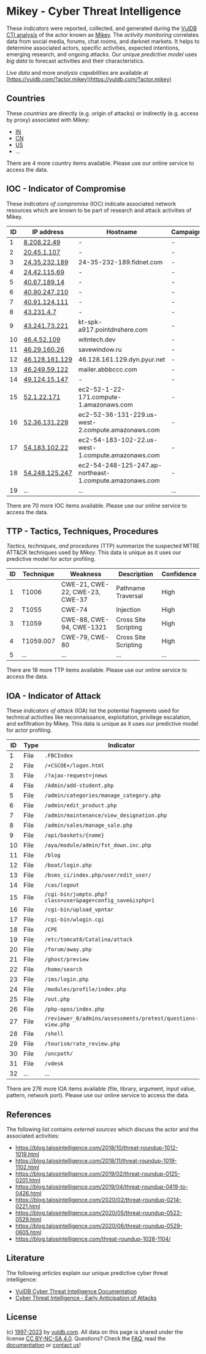 # Mikey - Cyber Threat Intelligence

These _indicators_ were reported, collected, and generated during the [VulDB CTI analysis](https://vuldb.com/?kb.cti) of the actor known as [Mikey](https://vuldb.com/?actor.mikey). The _activity monitoring_ correlates data from social media, forums, chat rooms, and darknet markets. It helps to determine associated actors, specific activities, expected intentions, emerging research, and ongoing attacks. Our unique _predictive model_ uses _big data_ to forecast activities and their characteristics.

_Live data_ and more _analysis capabilities_ are available at [https://vuldb.com/?actor.mikey](https://vuldb.com/?actor.mikey)

## Countries

These _countries_ are directly (e.g. origin of attacks) or indirectly (e.g. access by proxy) associated with Mikey:

* [IN](https://vuldb.com/?country.in)
* [CN](https://vuldb.com/?country.cn)
* [US](https://vuldb.com/?country.us)
* ...

There are 4 more country items available. Please use our online service to access the data.

## IOC - Indicator of Compromise

These _indicators of compromise_ (IOC) indicate associated network resources which are known to be part of research and attack activities of Mikey.

ID | IP address | Hostname | Campaign | Confidence
-- | ---------- | -------- | -------- | ----------
1 | [8.208.22.49](https://vuldb.com/?ip.8.208.22.49) | - | - | High
2 | [20.45.1.107](https://vuldb.com/?ip.20.45.1.107) | - | - | High
3 | [24.35.232.189](https://vuldb.com/?ip.24.35.232.189) | 24-35-232-189.fidnet.com | - | High
4 | [24.42.115.69](https://vuldb.com/?ip.24.42.115.69) | - | - | High
5 | [40.67.189.14](https://vuldb.com/?ip.40.67.189.14) | - | - | High
6 | [40.90.247.210](https://vuldb.com/?ip.40.90.247.210) | - | - | High
7 | [40.91.124.111](https://vuldb.com/?ip.40.91.124.111) | - | - | High
8 | [43.231.4.7](https://vuldb.com/?ip.43.231.4.7) | - | - | High
9 | [43.241.73.221](https://vuldb.com/?ip.43.241.73.221) | kt-spk-a917.pointdnshere.com | - | High
10 | [46.4.52.109](https://vuldb.com/?ip.46.4.52.109) | witntech.dev | - | High
11 | [46.29.160.26](https://vuldb.com/?ip.46.29.160.26) | savewindow.ru | - | High
12 | [46.128.161.129](https://vuldb.com/?ip.46.128.161.129) | 46.128.161.129.dyn.pyur.net | - | High
13 | [46.249.59.122](https://vuldb.com/?ip.46.249.59.122) | mailer.abbbccc.com | - | High
14 | [49.124.15.147](https://vuldb.com/?ip.49.124.15.147) | - | - | High
15 | [52.1.22.171](https://vuldb.com/?ip.52.1.22.171) | ec2-52-1-22-171.compute-1.amazonaws.com | - | Medium
16 | [52.36.131.229](https://vuldb.com/?ip.52.36.131.229) | ec2-52-36-131-229.us-west-2.compute.amazonaws.com | - | Medium
17 | [54.183.102.22](https://vuldb.com/?ip.54.183.102.22) | ec2-54-183-102-22.us-west-1.compute.amazonaws.com | - | Medium
18 | [54.248.125.247](https://vuldb.com/?ip.54.248.125.247) | ec2-54-248-125-247.ap-northeast-1.compute.amazonaws.com | - | Medium
19 | ... | ... | ... | ...

There are 70 more IOC items available. Please use our online service to access the data.

## TTP - Tactics, Techniques, Procedures

_Tactics, techniques, and procedures_ (TTP) summarize the suspected MITRE ATT&CK techniques used by _Mikey_. This data is unique as it uses our predictive model for actor profiling.

ID | Technique | Weakness | Description | Confidence
-- | --------- | -------- | ----------- | ----------
1 | T1006 | CWE-21, CWE-22, CWE-23, CWE-37 | Pathname Traversal | High
2 | T1055 | CWE-74 | Injection | High
3 | T1059 | CWE-88, CWE-94, CWE-1321 | Cross Site Scripting | High
4 | T1059.007 | CWE-79, CWE-80 | Cross Site Scripting | High
5 | ... | ... | ... | ...

There are 18 more TTP items available. Please use our online service to access the data.

## IOA - Indicator of Attack

These _indicators of attack_ (IOA) list the potential fragments used for technical activities like reconnaissance, exploitation, privilege escalation, and exfiltration by Mikey. This data is unique as it uses our predictive model for actor profiling.

ID | Type | Indicator | Confidence
-- | ---- | --------- | ----------
1 | File | `.FBCIndex` | Medium
2 | File | `/+CSCOE+/logon.html` | High
3 | File | `/?ajax-request=jnews` | High
4 | File | `/Admin/add-student.php` | High
5 | File | `/admin/categories/manage_category.php` | High
6 | File | `/admin/edit_product.php` | High
7 | File | `/admin/maintenance/view_designation.php` | High
8 | File | `/admin/sales/manage_sale.php` | High
9 | File | `/api/baskets/{name}` | High
10 | File | `/aya/module/admin/fst_down.inc.php` | High
11 | File | `/blog` | Low
12 | File | `/boat/login.php` | High
13 | File | `/bsms_ci/index.php/user/edit_user/` | High
14 | File | `/cas/logout` | Medium
15 | File | `/cgi-bin/jumpto.php?class=user&page=config_save&isphp=1` | High
16 | File | `/cgi-bin/upload_vpntar` | High
17 | File | `/cgi-bin/wlogin.cgi` | High
18 | File | `/CPE` | Low
19 | File | `/etc/tomcat8/Catalina/attack` | High
20 | File | `/forum/away.php` | High
21 | File | `/ghost/preview` | High
22 | File | `/home/search` | Medium
23 | File | `/ims/login.php` | High
24 | File | `/modules/profile/index.php` | High
25 | File | `/out.php` | Medium
26 | File | `/php-opos/index.php` | High
27 | File | `/reviewer_0/admins/assessments/pretest/questions-view.php` | High
28 | File | `/shell` | Low
29 | File | `/tourism/rate_review.php` | High
30 | File | `/uncpath/` | Medium
31 | File | `/vdesk` | Low
32 | ... | ... | ...

There are 276 more IOA items available (file, library, argument, input value, pattern, network port). Please use our online service to access the data.

## References

The following list contains _external sources_ which discuss the actor and the associated activities:

* https://blog.talosintelligence.com/2018/10/threat-roundup-1012-1019.html
* https://blog.talosintelligence.com/2018/11/threat-roundup-1019-1102.html
* https://blog.talosintelligence.com/2019/02/threat-roundup-0125-0201.html
* https://blog.talosintelligence.com/2019/04/threat-roundup-0419-to-0426.html
* https://blog.talosintelligence.com/2020/02/threat-roundup-0214-0221.html
* https://blog.talosintelligence.com/2020/05/threat-roundup-0522-0529.html
* https://blog.talosintelligence.com/2020/06/threat-roundup-0529-0605.html
* https://blog.talosintelligence.com/threat-roundup-1028-1104/

## Literature

The following _articles_ explain our unique predictive cyber threat intelligence:

* [VulDB Cyber Threat Intelligence Documentation](https://vuldb.com/?kb.cti)
* [Cyber Threat Intelligence - Early Anticipation of Attacks](https://www.scip.ch/en/?labs.20201022)

## License

(c) [1997-2023](https://vuldb.com/?kb.changelog) by [vuldb.com](https://vuldb.com/?kb.about). All data on this page is shared under the license [CC BY-NC-SA 4.0](https://creativecommons.org/licenses/by-nc-sa/4.0/). Questions? Check the [FAQ](https://vuldb.com/?kb.faq), read the [documentation](https://vuldb.com/?kb) or [contact us](https://vuldb.com/?contact)!
